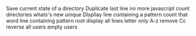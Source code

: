 Save current state of a directory
Duplicate last line
no more javascript
count directories
whats's new
unique
DIspllay line containing a pattern
count that word
line containing pattern root
display all lines
letter only
A-z
remove Cc
reverse
all users
empty users
